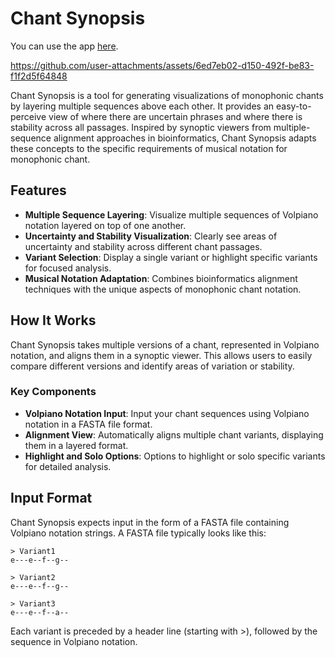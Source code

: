 # Chant Synopsis

You can use the app [here](https://chantsynopsis.web.app/). 

https://github.com/user-attachments/assets/6ed7eb02-d150-492f-be83-f1f2d5f64848


Chant Synopsis is a tool for generating visualizations of monophonic chants by layering multiple sequences above each other. It provides an easy-to-perceive view of where there are uncertain phrases and where there is stability across all passages. Inspired by synoptic viewers from multiple-sequence alignment approaches in bioinformatics, Chant Synopsis adapts these concepts to the specific requirements of musical notation for monophonic chant.

## Features

- **Multiple Sequence Layering**: Visualize multiple sequences of Volpiano notation layered on top of one another.
- **Uncertainty and Stability Visualization**: Clearly see areas of uncertainty and stability across different chant passages.
- **Variant Selection**: Display a single variant or highlight specific variants for focused analysis.
- **Musical Notation Adaptation**: Combines bioinformatics alignment techniques with the unique aspects of monophonic chant notation.

## How It Works

Chant Synopsis takes multiple versions of a chant, represented in Volpiano notation, and aligns them in a synoptic viewer. This allows users to easily compare different versions and identify areas of variation or stability.

### Key Components

- **Volpiano Notation Input**: Input your chant sequences using Volpiano notation in a FASTA file format.
- **Alignment View**: Automatically aligns multiple chant variants, displaying them in a layered format.
- **Highlight and Solo Options**: Options to highlight or solo specific variants for detailed analysis.

## Input Format

Chant Synopsis expects input in the form of a FASTA file containing Volpiano notation strings. A FASTA file typically looks like this:


```
> Variant1
e---e--f--g--

> Variant2
e---e--f--g--

> Variant3
e---e--f--a--
```

Each variant is preceded by a header line (starting with >), followed by the sequence in Volpiano notation.
